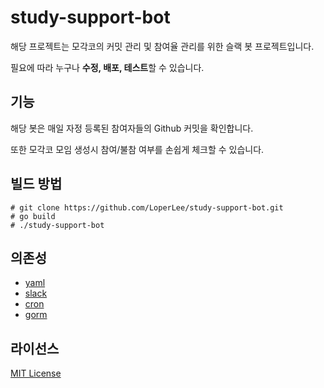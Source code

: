 # study-support-bot

해당 프로젝트는 모각코의 커밋 관리 및 참여율 관리를 위한 슬랙 봇 프로젝트입니다.

필요에 따라 누구나 **수정, 배포, 테스트**할 수 있습니다.

## 기능

해당 봇은 매일 자정 등록된 참여자들의 Github 커밋을 확인합니다.

또한 모각코 모임 생성시 참여/불참 여부를 손쉽게 체크할 수 있습니다.

## 빌드 방법

```
# git clone https://github.com/LoperLee/study-support-bot.git
# go build
# ./study-support-bot
```

## 의존성

* [yaml](https://github.com/go-yaml/yaml)
* [slack](https://github.com/slack-go/slack)
* [cron](https://github.com/robfig/cron)
* [gorm](https://gorm.io)

## 라이선스

[MIT License](https://github.com/LoperLee/study-support-bot/blob/master/LICENSE)